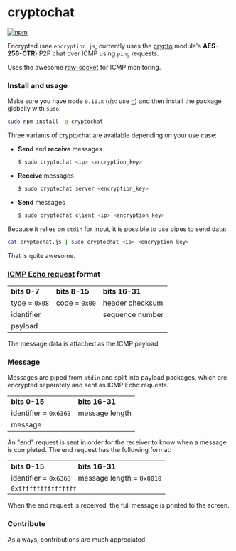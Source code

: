 # cryptochat

[![npm](https://img.shields.io/npm/dm/cryptochat.svg?style=flat-square)]()

Encrypted (see ```encryption.js```, currently uses the [crypto](https://nodejs.org/api/crypto.html) module's **AES-256-CTR**) P2P chat over ICMP using ```ping``` requests.

Uses the awesome [raw-socket](http://npmjs.org/package/raw-socket) for ICMP monitoring.

### Install and usage

Make sure you have node ```0.10.x``` (*tip:* use [n](https://www.npmjs.com/package/n)) and then install the package globally with ```sudo```.

```bash
sudo npm install -g cryptochat
```

Three variants of cryptochat are available depending on your use case:

* **Send** and **receive** messages
  ```bash
  $ sudo cryptochat <ip> <encryption_key>
  ```

* **Receive** messages
  ```bash
  $ sudo cryptochat server <encryption_key>
  ```

* **Send** messages
  ```bash
  $ sudo cryptochat client <ip> <encryption_key>
  ```

Because it relies on ```stdin``` for input, it is possible to use pipes to send data:

```bash
cat cryptochat.js | sudo cryptochat <ip> <encryption_key>
```

That is quite awesome.

### [ICMP Echo request](https://en.wikipedia.org/wiki/Ping_(networking_utility)) format

<table>
  <tr>
    <td><b>bits 0-7</b></td>
    <td><b>bits 8-15</b></td>
    <td><b>bits 16-31</b></td>
  </tr>
  <tr>
    <td>type = <code>0x08</code></td>
    <td>code = <code>0x00</code></td>
    <td>header checksum</td>
  </tr>
  <tr>
    <td colspan="2">identifier</td>
    <td>sequence number</td>
  </tr>
  <tr>
    <td colspan="3">payload</td>
  </tr>
</table>

The message data is attached as the ICMP payload.

### Message
Messages are piped from ```stdin``` and split into payload packages, which are encrypted separately and sent as ICMP Echo requests.

<table>
  <tr>
    <td><b>bits 0-15</b></td>
    <td><b>bits 16-31</b></td>
  </tr>
  <tr>
    <td>identifier = <code>0x6363</code></td>
    <td>message length</td>
  </tr>
  <tr>
    <td colspan="3">message</td>
  </tr>
</table>

An "end" request is sent in order for the receiver to know when a message is completed. The end request has the following format:

<table>
  <tr>
    <td><b>bits 0-15</b></td>
    <td><b>bits 16-31</b></td>
  </tr>
  <tr>
    <td>identifier = <code>0x6363</code></td>
    <td>message length = <code>0x0010</code></td>
  </tr>
  <tr>
    <td colspan="3"><code>0xffffffffffffffff</code></td>
  </tr>
</table>

When the end request is received, the full message is printed to the screen.

### Contribute

As always, contributions are much appreciated.
